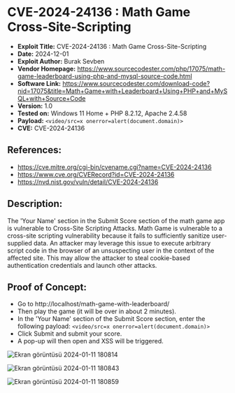 # CVE-2024-24136 : Math Game Cross-Site-Scripting

+ **Exploit Title:** CVE-2024-24136 : Math Game Cross-Site-Scripting
+ **Date:** 2024-12-01
+ **Exploit Author:** Burak Sevben
+ **Vendor Homepage:** https://www.sourcecodester.com/php/17075/math-game-leaderboard-using-php-and-mysql-source-code.html
+ **Software Link:** https://www.sourcecodester.com/download-code?nid=17075&title=Math+Game+with+Leaderboard+Using+PHP+and+MySQL+with+Source+Code
+ **Version:** 1.0
+ **Tested on:** Windows 11 Home + PHP 8.2.12, Apache 2.4.58
+ **Payload:** `<video/src=x onerror=alert(document.domain)>`
+ **CVE:** CVE-2024-24136

## References:
+ https://cve.mitre.org/cgi-bin/cvename.cgi?name=CVE-2024-24136
+ https://www.cve.org/CVERecord?id=CVE-2024-24136
+ https://nvd.nist.gov/vuln/detail/CVE-2024-24136

## Description:
The 'Your Name' section in the Submit Score section of the math game app is vulnerable to Cross-Site Scripting Attacks. Math Game is vulnerable to a cross-site scripting vulnerability because it fails to sufficiently sanitize user-supplied data. An attacker may leverage this issue to execute arbitrary script code in the browser of an unsuspecting user in the context of the affected site. This may allow the attacker to steal cookie-based authentication credentials and launch other attacks.

## Proof of Concept:
+ Go to http://localhost/math-game-with-leaderboard/ 
+ Then play the game (it will be over in about 2 minutes).
+ In the 'Your Name' section of the Submit Score section, enter the following payload:  `<video/src=x onerror=alert(document.domain)>`
+ Click Submit and submit your score.
+ A pop-up will then open and XSS will be triggered.

![Ekran görüntüsü 2024-01-11 180814](https://github.com/BurakSevben/2024_Math_Game_XSS/assets/117217689/715b082a-cbe4-4406-ab56-8267f8145872)

![Ekran görüntüsü 2024-01-11 180843](https://github.com/BurakSevben/2024_Math_Game_XSS/assets/117217689/00095e15-d4f4-477f-ac21-e9ebddd2d758)

![Ekran görüntüsü 2024-01-11 180859](https://github.com/BurakSevben/2024_Math_Game_XSS/assets/117217689/6a6335cd-3223-418d-996f-0245b9322dcf)
